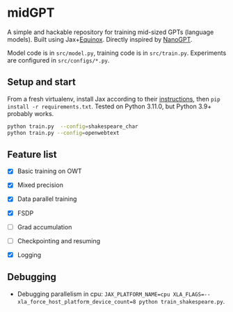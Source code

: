 # midGPT
A simple and hackable repository for training mid-sized GPTs (language models).  Built using Jax+[Equinox](https://github.com/patrick-kidger/equinox). Directly inspired by [NanoGPT](https://github.com/karpathy/nanoGPT/).

Model code is in `src/model.py`, training code is in `src/train.py`. Experiments are configured in `src/configs/*.py`.

## Setup and start
From a fresh virtualenv, install Jax according to their [instructions](https://jax.readthedocs.io/en/latest/installation.html), then `pip install -r requirements.txt`. Tested on Python 3.11.0, but Python 3.9+ probably works.

```bash
python train.py  --config=shakespeare_char
python train.py --config=openwebtext
```

## Feature list

 - [x] Basic training on OWT
 - [x] Mixed precision
 - [x] Data parallel training
 - [x] FSDP
 - [ ] Grad accumulation
 - [ ] Checkpointing and resuming
 - [x] Logging


## Debugging
* Debugging parallelism in cpu: `JAX_PLATFORM_NAME=cpu XLA_FLAGS=--xla_force_host_platform_device_count=8 python train_shakespeare.py`.